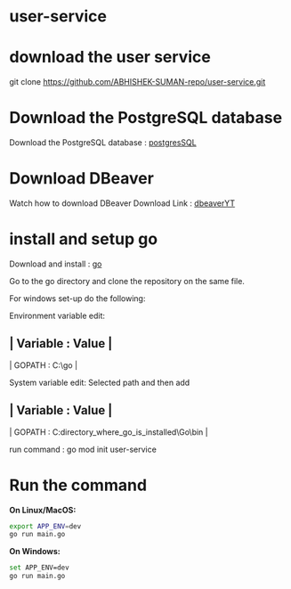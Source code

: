 # user-service

# download the user service
git clone https://github.com/ABHISHEK-SUMAN-repo/user-service.git

# Download the PostgreSQL database

Download the PostgreSQL database : [postgresSQL](https://www.postgresql.org/download/)

# Download DBeaver

Watch how to download DBeaver
Download Link : [dbeaverYT](https://youtu.be/0BOjD6H9Uos?si=2NrD1rD0z8qJlL5z/)

# install and setup go

Download and install  : [go](https://go.dev/doc/install)

Go to the go directory and clone the repository on the same file.

For windows set-up do the following:

Environment variable edit:

| Variable  :  Value |
---------------------
| GOPATH    :  C:\go |  

System variable edit: Selected path and then add 

| Variable  :  Value |
---------------------
| GOPATH    :  C:directory_where_go_is_installed\Go\bin |

run command : go mod init user-service

# Run the command
**On Linux/MacOS:**

```bash
export APP_ENV=dev
go run main.go

```
**On Windows:**

```bash
set APP_ENV=dev
go run main.go
